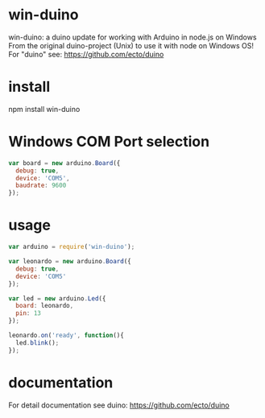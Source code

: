 win-duino
=========

win-duino: a duino update for working with Arduino in node.js on Windows
From the original duino-project (Unix) to use it with node on Windows OS!
For "duino" see: https://github.com/ecto/duino

# install

npm install win-duino

# Windows COM Port selection

````javascript
var board = new arduino.Board({
  debug: true,
  device: 'COM5',
  baudrate: 9600
});
````

# usage

````javascript
var arduino = require('win-duino');

var leonardo = new arduino.Board({
  debug: true,
  device: 'COM5'  
});

var led = new arduino.Led({
  board: leonardo,
  pin: 13
});

leonardo.on('ready', function(){
  led.blink();
});

````

# documentation

For detail documentation see duino: 
https://github.com/ecto/duino

